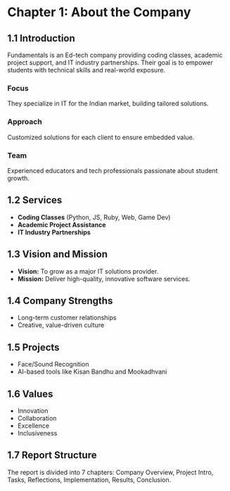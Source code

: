 # Chapter 1: About the Company

## 1.1 Introduction
Fundamentals is an Ed-tech company providing coding classes, academic project support, and IT industry partnerships. Their goal is to empower students with technical skills and real-world exposure.

### Focus
They specialize in IT for the Indian market, building tailored solutions.

### Approach
Customized solutions for each client to ensure embedded value.

### Team
Experienced educators and tech professionals passionate about student growth.

## 1.2 Services
- **Coding Classes** (Python, JS, Ruby, Web, Game Dev)
- **Academic Project Assistance**
- **IT Industry Partnerships**

## 1.3 Vision and Mission
- **Vision:** To grow as a major IT solutions provider.
- **Mission:** Deliver high-quality, innovative software services.

## 1.4 Company Strengths
- Long-term customer relationships
- Creative, value-driven culture

## 1.5 Projects
- Face/Sound Recognition
- AI-based tools like Kisan Bandhu and Mookadhvani

## 1.6 Values
- Innovation
- Collaboration
- Excellence
- Inclusiveness

## 1.7 Report Structure
The report is divided into 7 chapters: Company Overview, Project Intro, Tasks, Reflections, Implementation, Results, Conclusion.
